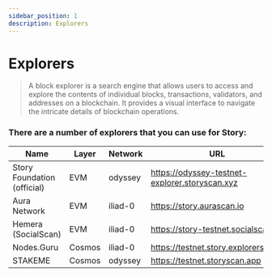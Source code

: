 ```yaml
---
sidebar_position: 1
description: Explorers
---
```


# Explorers

> A block explorer is a search engine that allows users to access and explore the contents of individual blocks, transactions, validators, and addresses on a blockchain. It provides a visual interface to navigate the intricate details of blockchain operations.

### There are a number of explorers that you can use for Story:

| Name | Layer | Network | URL |
| --- | --- | --- | --- |
| Story Foundation (official) | EVM | odyssey | https://odyssey-testnet-explorer.storyscan.xyz |
| Aura Network | EVM | iliad-0 | https://story.aurascan.io |
| Hemera (SocialScan) | EVM | iliad-0 | https://story-testnet.socialscan.io |
| Nodes.Guru | Cosmos | iliad-0 | https://testnet.story.explorers.guru |
| STAKEME | Cosmos | odyssey | https://testnet.storyscan.app |


